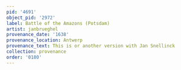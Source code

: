 ```yaml
---
pid: '4691'
object_pid: '2972'
label: Battle of the Amazons (Potsdam)
artist: janbrueghel
provenance_date: '1638'
provenance_location: Antwerp
provenance_text: This is or another version with Jan Snellinck
collection: provenance
order: '0180'
---
```

